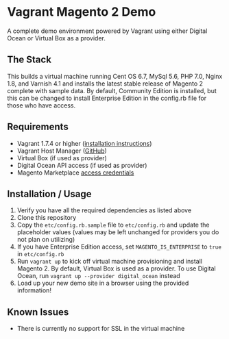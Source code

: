# Vagrant Magento 2 Demo

A complete demo environment powered by Vagrant using either Digital Ocean or Virtual Box as a provider.

## The Stack
This builds a virtual machine running Cent OS 6.7, MySql 5.6, PHP 7.0, Nginx 1.8, and Varnish 4.1 and installs the latest stable release of Magento 2 complete with sample data. By default, Community Edition is installed, but this can be changed to install Enterprise Edition in the config.rb file for those who have access.

## Requirements

* Vagrant 1.7.4 or higher ([installation instructions](https://www.vagrantup.com/docs/installation/))
* Vagrant Host Manager ([GitHub](https://github.com/devopsgroup-io/vagrant-hostmanager))
* Virtual Box (if used as provider)
* Digital Ocean API access (if used as provider)
* Magento Marketplace [access credentials](http://devdocs.magento.com/guides/v2.0/install-gde/prereq/connect-auth.html#auth-get)

## Installation / Usage

1. Verify you have all the required dependencies as listed above
2. Clone this repository
3. Copy the `etc/config.rb.sample` file to `etc/config.rb` and update the placeholder values (values may be left unchanged for providers you do not plan on utilizing)
4. If you have Enterprise Edition access, set `MAGENTO_IS_ENTERPRISE` to `true` in `etc/config.rb`
4. Run `vagrant up` to kick off virtual machine provisioning and install Magento 2. By default, Virtual Box is used as a provider. To use Digital Ocean, run `vagrant up --provider digital_ocean` instead
6. Load up your new demo site in a browser using the provided information!

## Known Issues

* There is currently no support for SSL in the virtual machine
